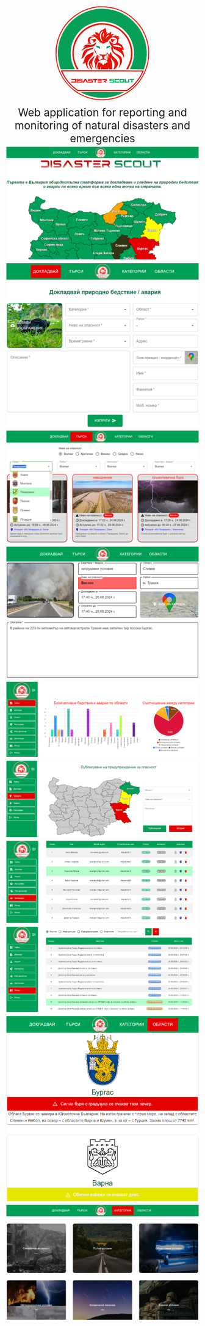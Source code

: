 <div align="center">
    <img src="frontend\src\assets\images\logo.svg" alt="Logo" height="250"> 
</div>

<div align="center">
    <div class="header-text">
        Web application for reporting and monitoring of natural disasters and emergencies
    </div>
</div>

<style>
.header-text {
    font-size: 2em;
    text-align: center;
    margin-top: 10px;
}
.image-container {
    display: flex;
    justify-content: center;
    align-items: center;
    flex-wrap: wrap;
}
.image-container img {
    margin: 5px;
}
</style>

<div class="image-container">
    <img src="documentation/images/image1.png" alt="Image 1">
    <img src="documentation/images/image2.png" alt="Image 2">
    <img src="documentation/images/image3.png" alt="Image 3">
    <img src="documentation/images/image4.png" alt="Image 4">
    <img src="documentation/images/image5.png" alt="Image 5">
    <img src="documentation/images/image6.png" alt="Image 6">
    <img src="documentation/images/image7.png" alt="Image 7">
    <img src="documentation/images/image8.png" alt="Image 8">
    <img src="documentation/images/image9.png" alt="Image 9">
    <img src="documentation/images/image10.png" alt="Image 10">
</div>
